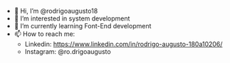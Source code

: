 - 👋 Hi, I’m @rodrigoaugusto18
- 👀 I’m interested in system development
- 🌱 I’m currently learning Font-End development
- 📫 How to reach me: 
    - Linkedin: https://www.linkedin.com/in/rodrigo-augusto-180a10206/
    - Instagram: @ro.drigoaugusto

<!---
rodrigoaugusto18/rodrigoaugusto18 is a ✨ special ✨ repository because its `README.md` (this file) appears on your GitHub profile.
You can click the Preview link to take a look at your changes.
--->
